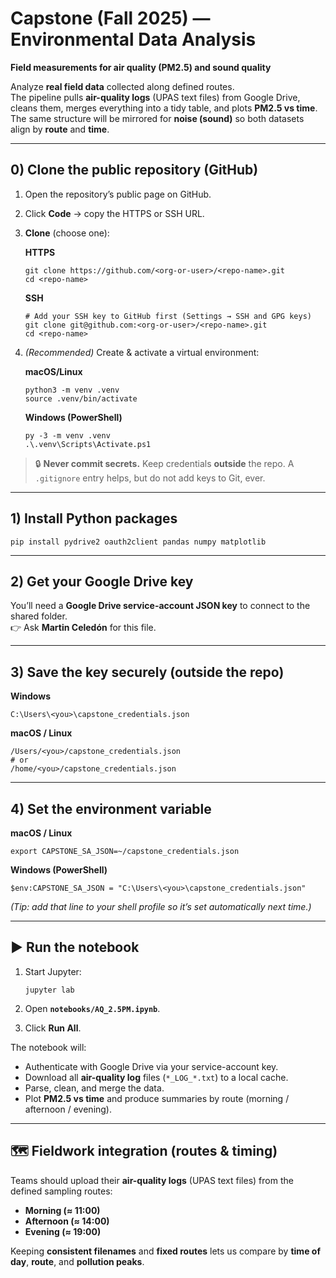 # Capstone (Fall 2025) — Environmental Data Analysis
**Field measurements for air quality (PM2.5) and sound quality**

Analyze **real field data** collected along defined routes.  
The pipeline pulls **air-quality logs** (UPAS text files) from Google Drive, cleans them, merges everything into a tidy table, and plots **PM2.5 vs time**. The same structure will be mirrored for **noise (sound)** so both datasets align by **route** and **time**.

---

## 0) Clone the public repository (GitHub)

1. Open the repository’s public page on GitHub.
2. Click **Code** → copy the HTTPS or SSH URL.
3. **Clone** (choose one):

   **HTTPS**
   
       git clone https://github.com/<org-or-user>/<repo-name>.git
       cd <repo-name>

   **SSH**
   
       # Add your SSH key to GitHub first (Settings → SSH and GPG keys)
       git clone git@github.com:<org-or-user>/<repo-name>.git
       cd <repo-name>

4. *(Recommended)* Create & activate a virtual environment:

   **macOS/Linux**
   
       python3 -m venv .venv
       source .venv/bin/activate

   **Windows (PowerShell)**
   
       py -3 -m venv .venv
       .\.venv\Scripts\Activate.ps1

> 🔒 **Never commit secrets.** Keep credentials **outside** the repo. A `.gitignore` entry helps, but do not add keys to Git, ever.

---

## 1) Install Python packages

    pip install pydrive2 oauth2client pandas numpy matplotlib

---

## 2) Get your Google Drive key

You’ll need a **Google Drive service-account JSON key** to connect to the shared folder.  
👉 Ask **Martin Celedón** for this file.

---

## 3) Save the key securely (outside the repo)

**Windows**

    C:\Users\<you>\capstone_credentials.json

**macOS / Linux**

    /Users/<you>/capstone_credentials.json
    # or
    /home/<you>/capstone_credentials.json

---

## 4) Set the environment variable

**macOS / Linux**

    export CAPSTONE_SA_JSON=~/capstone_credentials.json

**Windows (PowerShell)**

    $env:CAPSTONE_SA_JSON = "C:\Users\<you>\capstone_credentials.json"

*(Tip: add that line to your shell profile so it’s set automatically next time.)*

---

## ▶️ Run the notebook

1. Start Jupyter:
   
       jupyter lab

2. Open **`notebooks/AQ_2.5PM.ipynb`**.  
3. Click **Run All**.

The notebook will:
- Authenticate with Google Drive via your service-account key.  
- Download all **air-quality log** files (`*_LOG_*.txt`) to a local cache.  
- Parse, clean, and merge the data.  
- Plot **PM2.5 vs time** and produce summaries by route (morning / afternoon / evening).

---

## 🗺️ Fieldwork integration (routes & timing)

Teams should upload their **air-quality logs** (UPAS text files) from the defined sampling routes:

- **Morning (≈ 11:00)**
- **Afternoon (≈ 14:00)**
- **Evening (≈ 19:00)**

Keeping **consistent filenames** and **fixed routes** lets us compare by **time of day**, **route**, and **pollution peaks**.
